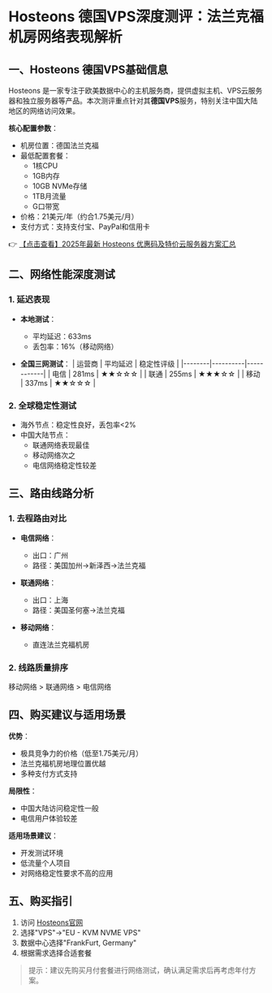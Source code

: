 # Hosteons 德国VPS深度测评：法兰克福机房网络表现解析

## 一、Hosteons 德国VPS基础信息

Hosteons 是一家专注于欧美数据中心的主机服务商，提供虚拟主机、VPS云服务器和独立服务器等产品。本次测评重点针对其**德国VPS**服务，特别关注中国大陆地区的网络访问效果。

**核心配置参数**：
- 机房位置：德国法兰克福
- 最低配置套餐：
  - 1核CPU
  - 1GB内存
  - 10GB NVMe存储
  - 1TB月流量
  - G口带宽
- 价格：21美元/年（约合1.75美元/月）
- 支付方式：支持支付宝、PayPal和信用卡

👉 [【点击查看】2025年最新 Hosteons 优惠码及特价云服务器方案汇总](https://bit.ly/hosteons)

## 二、网络性能深度测试

### 1. 延迟表现
- **本地测试**：
  - 平均延迟：633ms
  - 丢包率：16%（移动网络）
  
- **全国三网测试**：
  | 运营商 | 平均延迟 | 稳定性评级 |
  |--------|----------|------------|
  | 电信   | 281ms    | ★★☆☆☆     |
  | 联通   | 255ms    | ★★★☆☆     |
  | 移动   | 337ms    | ★★☆☆☆     |

### 2. 全球稳定性测试
- 海外节点：稳定性良好，丢包率<2%
- 中国大陆节点：
  - 联通网络表现最佳
  - 移动网络次之
  - 电信网络稳定性较差

## 三、路由线路分析

### 1. 去程路由对比
- **电信网络**：
  - 出口：广州
  - 路径：美国加州→新泽西→法兰克福

- **联通网络**：
  - 出口：上海
  - 路径：美国圣何塞→法兰克福

- **移动网络**：
  - 直连法兰克福机房

### 2. 线路质量排序
移动网络 > 联通网络 > 电信网络

## 四、购买建议与适用场景

**优势**：
- 极具竞争力的价格（低至1.75美元/月）
- 法兰克福机房地理位置优越
- 多种支付方式支持

**局限性**：
- 中国大陆访问稳定性一般
- 电信用户体验较差

**适用场景建议**：
- 开发测试环境
- 低流量个人项目
- 对网络稳定性要求不高的应用

## 五、购买指引

1. 访问 [Hosteons官网](https://bit.ly/hosteons)
2. 选择"VPS"→"EU - KVM NVME VPS"
3. 数据中心选择"FrankFurt, Germany"
4. 根据需求选择合适套餐

> 提示：建议先购买月付套餐进行网络测试，确认满足需求后再考虑年付方案。